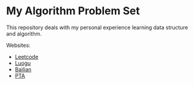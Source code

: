 # My Algorithm Problem Set

This repository deals with my personal experience learning data structure and algorithm.

Websites:

- [Leetcode](https://leetcode.com)
- [Luogu](https://www.luogu.com.cn/problem/list?type=B&page=1)
- [Bailian](http://bailian.openjudge.cn/practice)
- [PTA](https://pintia.cn/home)
